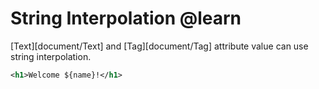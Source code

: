 String Interpolation @learn
===========================

[Text][document/Text] and [Tag][document/Tag] attribute value can use string interpolation.

```xml
<h1>Welcome ${name}!</h1>
```

